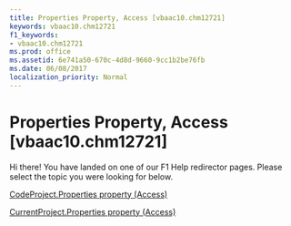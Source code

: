 ```yaml
---
title: Properties Property, Access [vbaac10.chm12721]
keywords: vbaac10.chm12721
f1_keywords:
- vbaac10.chm12721
ms.prod: office
ms.assetid: 6e741a50-670c-4d8d-9660-9cc1b2be76fb
ms.date: 06/08/2017
localization_priority: Normal
---
```



# Properties Property, Access [vbaac10.chm12721]

Hi there! You have landed on one of our F1 Help redirector pages. Please select the topic you were looking for below.

[CodeProject.Properties property (Access)](http://msdn.microsoft.com/library/47617f8c-6c87-ec70-5661-51204ef44cdf%28Office.15%29.aspx)

[CurrentProject.Properties property (Access)](http://msdn.microsoft.com/library/fd53f73f-184a-0793-da0d-7bcd95c20439%28Office.15%29.aspx)


